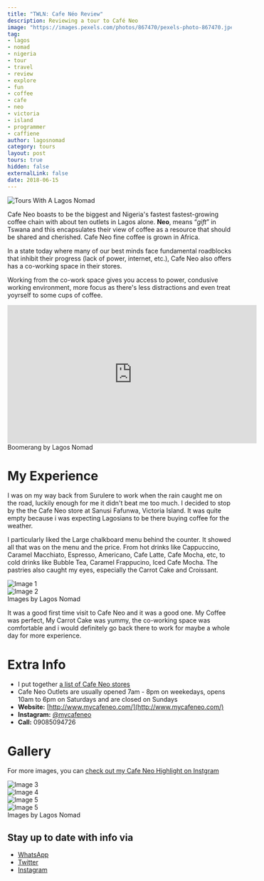```yaml
---
title: "TWLN: Cafe Néo Review" 
description: Reviewing a tour to Café Neo
image: "https://images.pexels.com/photos/867470/pexels-photo-867470.jpeg?auto=compress&cs=tinysrgb&dpr=2&h=750&w=1260"
tag:
- lagos
- nomad
- nigeria
- tour
- travel
- review
- explore
- fun
- coffee
- cafe
- neo
- victoria
- island
- programmer
- caffiene
author: lagosnomad
category: tours
layout: post
tours: true
hidden: false
externalLink: false
date: 2018-06-15
---
```


![Tours With A Lagos Nomad](https://i.imgur.com/ogcyQiP.jpg?1)


Cafe Neo boasts to be the biggest and Nigeria's fastest fastest-growing coffee chain with about ten outlets in Lagos alone.
**Neo**, means “*gift*” in Tswana and this encapsulates their view of coffee as a resource that should be shared and cherished. Cafe Neo fine coffee is grown in Africa.

<div class="side-by-side">
    <div class="toleft">
        <p>
            In a state today where many of our best minds face fundamental roadblocks that inhibit their progress (lack of power, internet, etc.), Cafe Neo also offers has a co-working space in their stores. 
        </p>
        <p>
            Working from the co-work space gives you access to power, condusive working environment, more focus as there's less distractions and even treat yoyrself to some cups of coffee.
        </p>
    </div>
    <div class="toright">
        <iframe width="560" height="310" src="https://i.imgur.com/i9QZ9ex.mp4" frameborder="0" allowfullscreen></iframe>
        <figcaption class="caption">Boomerang by Lagos Nomad</figcaption>
    </div>
</div>


# My Experience
<div class="side-by-side">
    <div class="toleft">
        <p>
            I was on my way back from Surulere to work when the rain caught me on the road, luckily enough for me it didn't beat me too much. I decided to stop by the the Cafe Neo store at Sanusi Fafunwa, Victoria Island. It was quite empty because i was expecting Lagosians to be there buying coffee for the weather. 
        </p>
        <p>
            I particularly liked the Large chalkboard menu behind the counter. It showed all that was on the menu and the price. From hot drinks like Cappuccino, Caramel Macchiato, Espresso, Americano, Cafe Latte, Cafe Mocha, etc, to cold drinks like Bubble Tea, Caramel Frappucino, Iced Cafe Mocha. The pastries also caught my eyes, especially the Carrot Cake and Croissant.
        </p>
    </div>
    <div class="toright">
        <img class="image" src="https://i.imgur.com/nu0jprw.jpg?1" alt="Image 1"><br>
        <img class="image" src="https://i.imgur.com/exp8WYK.jpg?1" alt="Image 2">
        <figcaption class="caption">Images by Lagos Nomad</figcaption>
    </div>
    <p>
        It was a good first time visit to Cafe Neo and it was a good one. My Coffee was perfect, My Carrot Cake was yummy, the co-working space was comfortable and i would definitely go back there to work for maybe a whole day for more experience.    
    </p>
</div>



# Extra Info
- I put together [a list of Cafe Neo stores](https://goo.gl/maps/ocQrUDm2ULM2)
- Cafe Neo Outlets are usually opened 7am - 8pm on weekedays, opens 10am to 6pm on Saturdays and are closed on Sundays 
- **Website:** [http://www.mycafeneo.com/](http://www.mycafeneo.com/) 
- **Instagram:** [@mycafeneo](https://www.instagram.com/mycafeneo/)
- **Call:** 09085094726 


# Gallery

For more images, you can  [check out my Cafe Neo Highlight on Instgram](https://www.instagram.com/alagosnomad/) 
<div class="side-by-side">
    <div class="toleft">
        <img class="image" src="https://i.imgur.com/UVcb5pi.jpg?1" alt="Image 3"><br>
        <img class="image" src="https://i.imgur.com/VnFd6Zm.jpg?1" alt="Image 4">
    </div>
    <div class="toright">
        <img class="image" src="https://i.imgur.com/4zrdTrZ.jpg?1" alt="Image 5"><br>
        <img class="image" src="https://i.imgur.com/kDhGBZM.jpg?1" alt="Image 5">
    </div>
    <figcaption class="caption">Images by Lagos Nomad</figcaption>
</div>


## Stay up to date with info via 
- <a href="https://chat.whatsapp.com/1cm2nkIkhA4KxVCBmbcydK">WhatsApp</a>
- <a href="https://twitter.com/alagosnomad">Twitter</a>
- <a href="https://www.instagram.com/alagosnomad">Instagram</a>
